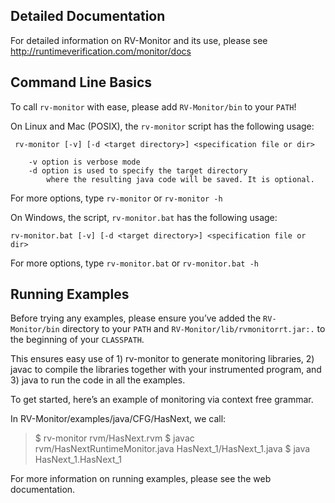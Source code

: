 Detailed Documentation
----------------------

For detailed information on RV-Monitor and its use, please see
http://runtimeverification.com/monitor/docs



Command Line Basics
----------------------

To call `rv-monitor` with ease, please add `RV-Monitor/bin` to your `PATH`!

On Linux and Mac (POSIX), the `rv-monitor` script has the following usage:
	
	 rv-monitor [-v] [-d <target directory>] <specification file or dir>

    	-v option is verbose mode 
    	-d option is used to specify the target directory
        	where the resulting java code will be saved. It is optional.
    
For more options, type `rv-monitor` or `rv-monitor -h`


On Windows, the script, `rv-monitor.bat` has the following usage:

	rv-monitor.bat [-v] [-d <target directory>] <specification file or dir>

For more options, type `rv-monitor.bat` or `rv-monitor.bat -h`



Running Examples
----------------------

Before trying any examples, please ensure you’ve added the `RV-Monitor/bin` directory to your `PATH` 
and `RV-Monitor/lib/rvmonitorrt.jar:.` to the beginning of your `CLASSPATH`.

This ensures easy use of 1) rv-monitor to generate monitoring libraries, 2) javac to compile 
the libraries together with your instrumented program, and 3) java to run the code in all the examples.

To get started, here’s an example of monitoring via context free grammar.

In RV-Monitor/examples/java/CFG/HasNext, we call: 
> $ rv-monitor rvm/HasNext.rvm
> $ javac rvm/HasNextRuntimeMonitor.java HasNext_1/HasNext_1.java
> $ java HasNext_1.HasNext_1

For more information on running examples, please see the web documentation.
